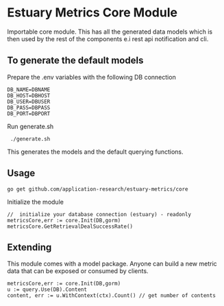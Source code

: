 # Estuary Metrics Core Module

Importable core module. This has all the generated data models which is then used by the rest of the components e.i rest api notification and cli.

## To generate the default models

Prepare the .env variables with the following DB connection
```
DB_NAME=DBNAME
DB_HOST=DBHOST
DB_USER=DBUSER
DB_PASS=DBPASS
DB_PORT=DBPORT
```

Run generate.sh
```
 ./generate.sh
```

This generates the models and the default querying functions.

## Usage

```
go get github.com/application-research/estuary-metrics/core
```
Initialize the module
```
//  initialize your database connection (estuary) - readonly
metricsCore,err := core.Init(DB,gorm)
metricsCore.GetRetrievalDealSuccessRate()
```

## Extending
This module comes with a model package. Anyone can build a new metric data that can be exposed or consumed by clients.
```
metricsCore,err := core.Init(DB,gorm)
u := query.Use(DB).Content
content, err := u.WithContext(ctx).Count() // get number of contents
```